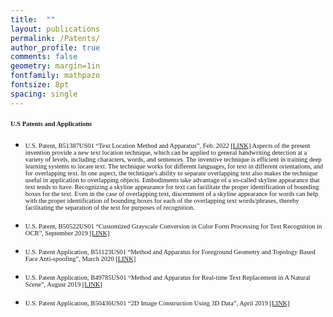 ```yaml
---
title:  ""
layout: publications
permalink: /Patents/
author_profile: true
comments: false
geometry: margin=1in
fontfamily: mathpazo
fontsize: 8pt
spacing: single
---
```

#### <span style="font-family:Times New Roman; font-size:0.75em;"> U.S Patents and Applications </span> 
- <span style="font-family:Times New Roman; font-size:0.75em;">U.S. Patent, B51387US01 “Text Location Method and Apparatus”, Feb. 2022 [[LINK]](https://patents.google.com/patent/US20210303901A1/en) </span>
<span style="font-family:Times New Roman; font-size:0.75em;"> Aspects of the present invention provide a new text location technique, which can be applied to general handwriting detection at a variety of levels, including characters, words, and sentences. The inventive technique is efficient in training deep learning systems to locate text. The technique works for different languages, for text in different orientations, and for overlapping text. In one aspect, the technique's ability to separate overlapping text also makes the technique useful in application to overlapping objects. Embodiments take advantage of a so-called skyline appearance that text tends to have. Recognizing a skyline appearance for text can facilitate the proper identification of bounding boxes for the text. Even in the case of overlapping text, discernment of a skyline appearance for words can help with the proper identification of bounding boxes for each of the overlapping text words/phrases, thereby facilitating the separation of the text for purposes of recognition. </span>

- <span style="font-family:Times New Roman; font-size:0.75em;">U.S. Patent, B50522US01 “Customized Grayscale Conversion in Color Form Processing for Text Recognition in OCR”, September 2019 [[LINK]](https://patents.google.com/patent/US20210303890A1/en) </span>

- <span style="font-family:Times New Roman; font-size:0.75em;">U.S. Patent Application, B51123US01 “Method and Apparatus for Foreground Geometry and Topology Based Face Anti-spoofing”, March 2020 [[LINK]](https://patents.google.com/patent/US20210303890A1/en) </span>

- <span style="font-family:Times New Roman; font-size:0.75em;">U.S.  Patent Application, B49785US01 “Method and Apparatus for Real-time Text Replacement in A Natural Scene”, August 2019 [[LINK]](https://patents.google.com/patent/US20210097323A1/en)</span>

- <span style="font-family:Times New Roman; font-size:0.75em;">U.S. Patent Application, B50436US01 “2D Image Construction Using 3D Data”, April 2019 [[LINK]](https://patents.google.com/patent/US20200327720A1/en)</span>

